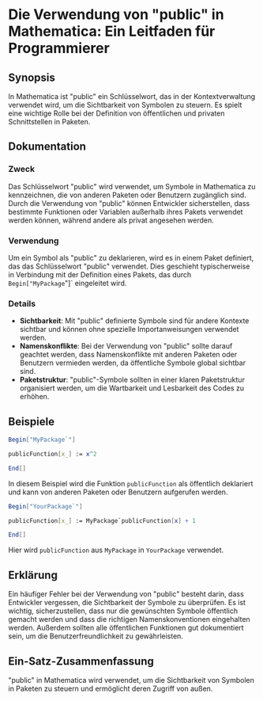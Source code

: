 <!--
Meta Description: # Die Verwendung von "public" in Mathematica: Ein Leitfaden für Programmierer ## Synopsis In Mathematica ist "public" ein Schlüsselwort, das in der Ko...
Meta Keywords: die, public, von, werden, verwendet
-->

# Die Verwendung von "public" in Mathematica: Ein Leitfaden für Programmierer

## Synopsis
In Mathematica ist "public" ein Schlüsselwort, das in der Kontextverwaltung verwendet wird, um die Sichtbarkeit von Symbolen zu steuern. Es spielt eine wichtige Rolle bei der Definition von öffentlichen und privaten Schnittstellen in Paketen.

## Dokumentation
### Zweck
Das Schlüsselwort "public" wird verwendet, um Symbole in Mathematica zu kennzeichnen, die von anderen Paketen oder Benutzern zugänglich sind. Durch die Verwendung von "public" können Entwickler sicherstellen, dass bestimmte Funktionen oder Variablen außerhalb ihres Pakets verwendet werden können, während andere als privat angesehen werden.

### Verwendung
Um ein Symbol als "public" zu deklarieren, wird es in einem Paket definiert, das das Schlüsselwort "public" verwendet. Dies geschieht typischerweise in Verbindung mit der Definition eines Pakets, das durch `Begin["MyPackage`"]` eingeleitet wird.

### Details
- **Sichtbarkeit**: Mit "public" definierte Symbole sind für andere Kontexte sichtbar und können ohne spezielle Importanweisungen verwendet werden.
- **Namenskonflikte**: Bei der Verwendung von "public" sollte darauf geachtet werden, dass Namenskonflikte mit anderen Paketen oder Benutzern vermieden werden, da öffentliche Symbole global sichtbar sind.
- **Paketstruktur**: "public"-Symbole sollten in einer klaren Paketstruktur organisiert werden, um die Wartbarkeit und Lesbarkeit des Codes zu erhöhen.

## Beispiele
```mathematica
Begin["MyPackage`"]

publicFunction[x_] := x^2

End[]
```
In diesem Beispiel wird die Funktion `publicFunction` als öffentlich deklariert und kann von anderen Paketen oder Benutzern aufgerufen werden.

```mathematica
Begin["YourPackage`"]

publicFunction[x_] := MyPackage`publicFunction[x] + 1

End[]
```
Hier wird `publicFunction` aus `MyPackage` in `YourPackage` verwendet.

## Erklärung
Ein häufiger Fehler bei der Verwendung von "public" besteht darin, dass Entwickler vergessen, die Sichtbarkeit der Symbole zu überprüfen. Es ist wichtig, sicherzustellen, dass nur die gewünschten Symbole öffentlich gemacht werden und dass die richtigen Namenskonventionen eingehalten werden. Außerdem sollten alle öffentlichen Funktionen gut dokumentiert sein, um die Benutzerfreundlichkeit zu gewährleisten.

## Ein-Satz-Zusammenfassung
"public" in Mathematica wird verwendet, um die Sichtbarkeit von Symbolen in Paketen zu steuern und ermöglicht deren Zugriff von außen.